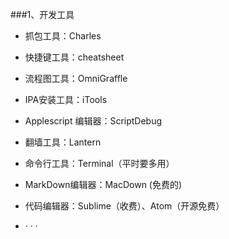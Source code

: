 ###1、开发工具

* 抓包工具：Charles

* 快捷键工具：cheatsheet
* 流程图工具：OmniGraffle
* IPA安装工具：iTools
* Applescript 编辑器：ScriptDebug
* 翻墙工具：Lantern
* 命令行工具：Terminal（平时要多用）
* MarkDown编辑器：MacDown (免费的)
* 代码编辑器：Sublime（收费）、Atom（开源免费）
* 
	·
	·
	·